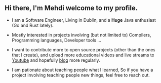## Hi there, I'm Mehdi welcome to my profile.

* I am a Software Engineer, Living in Dublin, and a **Huge** Java enthusiast (Go and Rust lately).

* Mostly interested in projects involving (but not limited to) Compilers, Programming languages, Developer tools ...

* I want to contribute more to open source projects (other than the ones that I create), and upload more educational videos and live streams to [Youtube](https://www.youtube.com/channel/UCwcFY6unYaay2Z9SEWIWUVA) and hopefully [blog](https://chermehdi.com) more regularly.

* I am pationate about teaching people what I learned, So if you have a project involving teaching people new things, feel free to reach out.
